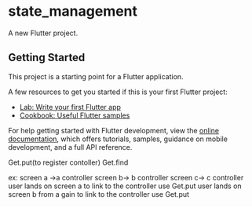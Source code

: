 # state_management

A new Flutter project.

## Getting Started

This project is a starting point for a Flutter application.

A few resources to get you started if this is your first Flutter project:

- [Lab: Write your first Flutter app](https://docs.flutter.dev/get-started/codelab)
- [Cookbook: Useful Flutter samples](https://docs.flutter.dev/cookbook)

For help getting started with Flutter development, view the
[online documentation](https://docs.flutter.dev/), which offers tutorials,
samples, guidance on mobile development, and a full API reference.

Get.put(to register contoller)
Get.find

ex:
screen a ->a controller
screen b-> b controller
screen c-> c controller
 user lands on screen a to link to the controller use Get.put
 user lands on screen b from a gain to link to the controller use Get.put